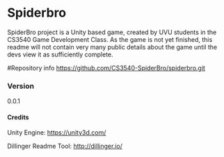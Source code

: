 # Spiderbro

SpiderBro project is a Unity based game, created by UVU students in the CS3540 Game Development Class.  As the game is not yet finished, this readme will not contain very many public details about the game until the devs view it as sufficiently complete.

#Repository info
https://github.com/CS3540-SpiderBro/spiderbro.git

### Version
0.0.1



#### Credits
Unity Engine: https://unity3d.com/

Dillinger Readme Tool: http://dillinger.io/

